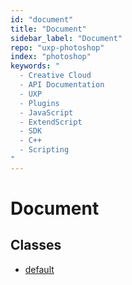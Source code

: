 ```yaml
---
id: "document"
title: "Document"
sidebar_label: "Document"
repo: "uxp-photoshop"
index: "photoshop"
keywords: "
  - Creative Cloud
  - API Documentation
  - UXP
  - Plugins
  - JavaScript
  - ExtendScript
  - SDK
  - C++
  - Scripting
"
---
```


# Document

## Classes

- [default](/ps_reference/classes/Document/)

